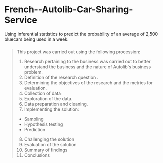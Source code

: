 # French--Autolib-Car-Sharing-Service
Using inferential statistics to predict the probability of an average of 2,500 bluecars being used in a week. 
###
> This project was carried out using the following procession:
>1. Research pertaining to the business was carried out to better understand the business and the nature of Autolib's business problem.
>2. Definition of the research question .
>3. Determining the objectives of the research and the metrics for evaluation.
>4. Collection of data
>5. Exploration of the data.
>6. Data preparation and cleaning.
>7. Implementing the solution:
>   - Sampling
>   - Hypothesis testing
>   - Prediction
>8. Challenging the solution
>9. Evaluation of the solution
>10. Summary of findings
>11. Conclusions

